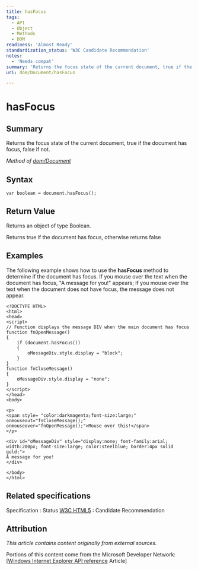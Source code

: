 ```yaml
---
title: hasFocus
tags:
  - API
  - Object
  - Methods
  - DOM
readiness: 'Almost Ready'
standardization_status: 'W3C Candidate Recommendation'
notes:
  - 'Needs compat'
summary: 'Returns the focus state of the current document, true if the document has focus, false if not.'
uri: dom/Document/hasFocus

---
```

# hasFocus

## Summary

Returns the focus state of the current document, true if the document has focus, false if not.

*Method of [dom/Document](/dom/Document)*

## Syntax

``` {.js}
var boolean = document.hasFocus();
```

## Return Value

Returns an object of type Boolean.

Returns true if the document has focus, otherwise returns false

## Examples

The following example shows how to use the **hasFocus** method to determine if the document has focus. If you mouse over the text when the document has focus, "A message for you!" appears; if you mouse over the text when the document does not have focus, the message does not appear.

    <!DOCTYPE HTML>
    <html>
    <head>
    <script>
    // Function displays the message DIV when the main document has focus
    function fnOpenMessage()
    {
        if (document.hasFocus())
        {
            oMessageDiv.style.display = "block";
        }
    }
    function fnCloseMessage()
    {
        oMessageDiv.style.display = "none";
    }
    </script>
    </head>
    <body>

    <p>
    <span style= "color:darkmagenta;font-size:large;" onmouseout="fnCloseMessage();"
    onmouseover="fnOpenMessage();">Mouse over this!</span>
    </p>

    <div id="oMessageDiv" style="display:none; font-family:arial; width:200px; font-size:large; color:steelblue; border:4px solid gold;">
    A message for you!
    </div>

    </body>
    </html>

## Related specifications

Specification
:   Status
[W3C HTML5](http://www.w3.org/TR/html5/editing.html#dom-document-hasfocus)
:   Candidate Recommendation

## Attribution

*This article contains content originally from external sources.*

Portions of this content come from the Microsoft Developer Network: [[Windows Internet Explorer API reference](http://msdn.microsoft.com/en-us/library/ie/hh828809%28v=vs.85%29.aspx) Article]

